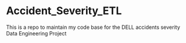 # Accident_Severity_ETL
 This is a repo to maintain my code base for the DELL accidents severity Data Engineering Project
